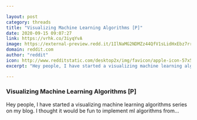 ```yaml
---

layout: post
category: threads
title: "Visualizing Machine Learning Algorithms [P]"
date: 2020-09-15 09:07:27
link: https://vrhk.co/3iyqYvA
image: https://external-preview.redd.it/1IlNaMG2NDMZz44QfV1sLidHxEbz7rro9vQPcloAlvw.jpg?width=296&height=154.97382199&auto=webp&crop=296:154.97382199,smart&s=a69472a916e4d14c9683a8eadf78c5ea3cfd272d
domain: reddit.com
author: "reddit"
icon: http://www.redditstatic.com/desktop2x/img/favicon/apple-icon-57x57.png
excerpt: "Hey people, I have started a visualizing machine learning algorithms series on my blog. I thought it would be fun to implement ml algorithms from..."

---
```


### Visualizing Machine Learning Algorithms [P]

Hey people, I have started a visualizing machine learning algorithms series on my blog. I thought it would be fun to implement ml algorithms from...